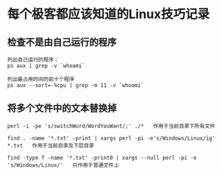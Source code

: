 # 每个极客都应该知道的Linux技巧记录

## 检查不是由自己运行的程序

```
列出自己运行的程序：
ps aux | grep -v `whoami`

列出最占用时间的前十个程序
ps aux --sort=-%cpu | grep -m 11 -v `whoami`
```

## 将多个文件中的文本替换掉

```
perl -i -pe 's/switchWord/WordYouWant/;' ./*   作用于当前目录下所有文件

find . -name '*.txt' -print | xargs perl -pi -e's/Windows/Linux/ig' *.txt   作用于当前目录及下层目录

find -type f -name '*.txt' -print0 | xargs --null perl -pi -e 's/Windows/Linux/'   只作用于普通文件上
```

